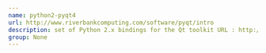 ```yaml
---
name: python2-pyqt4
url: http://www.riverbankcomputing.com/software/pyqt/intro
description: set of Python 2.x bindings for the Qt toolkit URL : http://www.riverbankcomputing.com/software/pyqt/intro Groups : None
group: None
---
```

